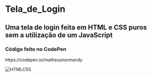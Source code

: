 # Tela_de_Login


<h2> Uma tela de login feita em HTML e CSS puros sem a utilização de um JavaScript</h2>
<h3> Código feito no CodePen</h3> 
https://codepen.io/matheusnormandy

![HTMLCSS](https://user-images.githubusercontent.com/65971014/211218781-d234fdf1-8c69-4fc6-a308-1d81a429479c.PNG)
